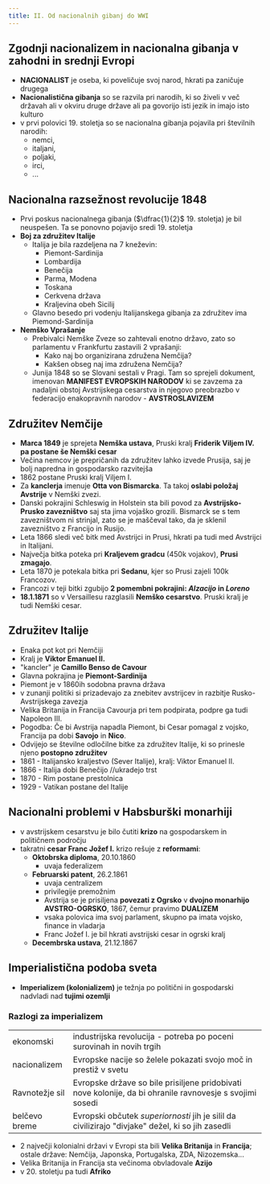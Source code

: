 ```yaml
---
title: II. Od nacionalnih gibanj do WWI
---
```


## Zgodnji nacionalizem in nacionalna gibanja v zahodni in srednji Evropi
- **NACIONALIST** je oseba, ki poveličuje svoj narod, hkrati pa zaničuje drugega
- **Nacionalistična gibanja** so se razvila pri narodih, ki so živeli v več državah ali v okviru druge države ali pa govorijo isti jezik in imajo isto kulturo
- v prvi polovici 19. stoletja so se nacionalna gibanja pojavila pri številnih narodih:
    - nemci,
    - italjani,
    - poljaki,
    - irci,
    - ...

## Nacionalna razsežnost revolucije 1848
- Prvi poskus nacionalnega gibanja ($\dfrac{1}{2}$ 19. stoletja) je bil neuspešen. Ta se ponovno pojavijo sredi 19. stoletja
- **Boj za združitev Italije**
    - Italija je bila razdeljena na 7 kneževin:
        - Piemont-Sardinija
        - Lombardija
        - Benečija
        - Parma, Modena
        - Toskana
        - Cerkvena država
        - Kraljevina obeh Sicilij
    - Glavno besedo pri vodenju Italijanskega gibanja za združitev ima Piemond-Sardinija
- **Nemško Vprašanje**
    -  Prebivalci Nemške Zveze so zahtevali enotno državo, zato so parlamentu v Frankfurtu zastavili 2 vprašanji:
        - Kako naj bo organizirana združena Nemčija?
        - Kakšen obseg naj ima združena Nemčija?
    - Junija 1848 so se Slovani sestali v Pragi. Tam so sprejeli dokument, imenovan **MANIFEST EVROPSKIH NARODOV** ki se zavzema za nadaljni obstoj Avstrijskega cesarstva in njegovo preobrazbo v federacijo enakopravnih narodov - **AVSTROSLAVIZEM**

## Združitev Nemčije
- **Marca 1849** je sprejeta **Nemška ustava**, Pruski kralj **Friderik Viljem IV. pa postane še Nemški cesar**
- Večina nemcov je prepričanih da združitev lahko izvede Prusija, saj je bolj napredna in gospodarsko razvitejša
- 1862 postane Pruski kralj Viljem I.
- Za **kanclerja** imenuje **Otta von Bismarcka**. Ta takoj **oslabi položaj Avstrije** v Nemški zvezi.
- Danski pokrajini Schleswig in Holstein sta bili povod za **Avstrijsko-Prusko zavezništvo** saj sta jima vojaško grozili. Bismarck se s tem zavezništvom ni strinjal, zato se je maščeval tako, da je sklenil zavezništvo z Francijo in Rusijo.
- Leta 1866 sledi več bitk med Avstrijci in Prusi, hkrati pa tudi med Avstrijci in Italijani.
- Največja bitka poteka pri **Kraljevem gradcu** (450k vojakov), **Prusi zmagajo**.
- Leta 1870 je potekala bitka pri **Sedanu**, kjer so Prusi zajeli 100k Francozov.
- Francozi v teji bitki zgubijo **2 pomembni pokrajini: *Alzacijo* in *Loreno***
- **18.1.1871** so v Versaillesu razglasili **Nemško cesarstvo**. Pruski kralj je tudi Nemški cesar.

## Združitev Italije
- Enaka pot kot pri Nemčiji
- Kralj je **Viktor Emanuel II.**
- "kancler" je **Camillo Benso de Cavour**
- Glavna pokrajina je **Piemont-Sardinija**
- Piemont je v 1860ih sodobna pravna država
- v zunanji politiki si prizadevajo za znebitev avstrijcev in razbitje Rusko-Avstrijskega zavezja
- Velika Britanija in Francija Cavourja pri tem podpirata, podpre ga tudi Napoleon III.
- Pogodba: Če bi Avstrija napadla Piemont, bi Cesar pomagal z vojsko, Francija pa dobi **Savojo** in **Nico**.
- Odvijejo se številne odločilne bitke za združitev Italije, ki so prinesle njeno **postopno združitev**
- 1861 - Italijansko kraljestvo (Sever Italije), kralj: Viktor Emanuel II.
- 1866 - Italija dobi Benečijo //ukradejo trst
- 1870 - Rim postane prestolnica
- 1929 - Vatikan postane del Italije

## Nacionalni problemi v Habsburški monarhiji
- v avstrijskem cesarstvu je bilo čutiti **krizo** na gospodarskem in političnem področju
- takratni **cesar Franc Jožef I.** krizo rešuje z **reformami**:
    - **Oktobrska diploma**, 20.10.1860
        - uvaja federalizem
    - **Februarski patent**, 26.2.1861
        - uvaja centralizem
        - privilegije premožnim
        - Avstrija se je prisiljena **povezati z Ogrsko** v **dvojno monarhijo AVSTRO-OGRSKO**, 1867, čemur pravimo **DUALIZEM**
        - vsaka polovica ima svoj parlament, skupno pa imata vojsko, finance in vladarja
        - Franc Jožef I. je bil hkrati avstrijski cesar in ogrski kralj
    - **Decembrska ustava**, 21.12.1867

## Imperialistična podoba sveta
- **Imperializem (kolonializem)** je težnja po politični in gospodarski nadvladi nad **tujimi ozemlji**

### Razlogi za imperializem
|                |                                                                                                          |
|:---------------|:---------------------------------------------------------------------------------------------------------|
| ekonomski      | industrijska revolucija - potreba po poceni surovinah in novih trgih                                     |
| nacionalizem   | Evropske nacije so želele pokazati svojo moč in prestiž v svetu                                          |
| Ravnotežje sil | Evropske države so bile prisiljene pridobivati nove kolonije, da bi ohranile ravnovesje s svojimi sosedi |
| belčevo breme  | Evropski občutek *superiornosti* jih je silil da civilizirajo "divjake" dežel, ki so jih zasedli         |

- 2 največji kolonialni državi v Evropi sta bili **Velika Britanija** in **Francija**; ostale države: Nemčija, Japonska, Portugalska, ZDA, Nizozemska...
- Velika Britanija in Francija sta večinoma obvladovale **Azijo**
- v 20. stoletju pa tudi **Afriko**
